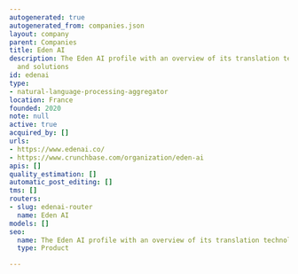 ```yaml
---
autogenerated: true
autogenerated_from: companies.json
layout: company
parent: Companies
title: Eden AI
description: The Eden AI profile with an overview of its translation technologies
  and solutions
id: edenai
type:
- natural-language-processing-aggregator
location: France
founded: 2020
note: null
active: true
acquired_by: []
urls:
- https://www.edenai.co/
- https://www.crunchbase.com/organization/eden-ai
apis: []
quality_estimation: []
automatic_post_editing: []
tms: []
routers:
- slug: edenai-router
  name: Eden AI
models: []
seo:
  name: The Eden AI profile with an overview of its translation technologies and solutions
  type: Product

---
```


